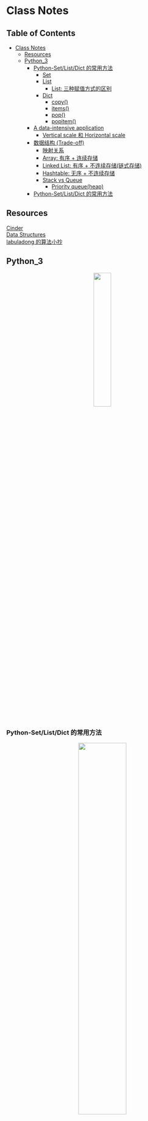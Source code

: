 # Class Notes

## Table of Contents

- [Class Notes](#class-notes)
  - [Resources](#resources)
  - [Python_3](#python_3)
    - [Python-Set/List/Dict 的常用方法](#python-setlistdict-的常用方法)
      - [Set](#Set)
      - [List](#List)
        - [List: 三种赋值方式的区别](#list-三种赋值方式的区别)
      - [Dict](#dict)
        - [copy()](#copy)
        - [items()](#items)
        - [pop()](#pop)
        - [popitem()](#popitem)
    - [A data-intensive application](#a-data-intensive-application)
      - [Vertical scale 和 Horizontal scale](#vertical-scale-和-horizontal-scale)
    - [数据结构 (Trade-off)](#数据结构-trade-off)
      - [映射关系](#映射关系)
      - [Array: 有序 + 连续存储](#array-有序--连续存储)
      - [Linked List: 有序 + 不连续存储(链式存储)](#linked-list-有序--不连续存储链式存储)
      - [Hashtable: 无序 + 不连续存储](#hashtable-无序--不连续存储)
      - [Stack vs Queue](#stack-vs-queue)
        - [Priority queue(heap)](#priority-queueheap)
    - [Python-Set/List/Dict 的常用方法](#python-setlistdict-的常用方法)

## Resources

[Cinder](https://github.com/facebookincubator/cinder)<br>
[Data Structures](https://sp23.datastructur.es/)<br>
[labuladong 的算法小抄](https://labuladong.github.io/algo/di-ling-zh-bfe1b/xue-xi-sua-01220/)

## Python_3

<p align='center'><img src='../image/python.png' width='30%' height='30%' /></p>

### Python-Set/List/Dict 的常用方法

<p align='center'><img src='../image/python(set:list:dict)_method.png' width='50%' height='50%' /></p>

#### Set

- 唯一、无序、hashable
  > 检查存在性可直接 <br>
  > a = set() <br>
  > a.add(1) <br>
  > 1 in a

<hr>

#### List

- 有序、不唯一、index
  > a = list() <br>
  > a.append(1) <br>
  > a[0] <br>
  > 即可以通过一个具体的位置信息快速 access 到 value 或其他信息

<hr>

##### List: 三种赋值方式的区别

- b = a<br>
  > 这种方式是将 b 直接指向 a 所引用的对象。这意味着 a 和 b 实际上指向的是同一个对象，因此对 b 的任何修改都会反映在 a 上，反之亦然<br>
  > 在以下这个例子中: 使用 b = a，**_修改 b 导致 a 也发生了变化_**

```python
import copy
# 示例数据结构
a = [1, [2, 3], 4]
# 直接赋值
b = a
b[0] = 10
print("After 'b = a':", a)  # 输出: [10, [2, 3], 4]
```

<br>

- b = copy(a)<br>
  > 这种方式使用 copy 模块的浅复制（shallow copy）。它创建了一个新对象，然后尽可能地将原对象中的内容复制到新对象中；<br>
  > 对于复杂的对象（如包含其他对象的列表），浅复制只复制最外层的容器，容器内部的元素仍然是原始对象的引用。这意味着修改这些内部元素会影响原始对象；<br>
  > 在以下这个例子中: 使用 b = copy(a)（浅复制），**_修改 b 中的内嵌列表会影响 a 中对应的列表_**

```python
# 浅复制
a = [1, [2, 3], 4]
b = copy.copy(a)
b[1][0] = 20
print("After 'b = copy(a)':", a)  # 输出: [1, [20, 3], 4]
```

<br>

- b = deepcopy(a)
  > 这种方式使用 copy 模块的深复制（deep copy）。深复制创建了一个完全独立的新对象，包括其内部嵌套的所有对象。这意味着原始对象和副本之间不会相互影响；<br>
  > 在以下这个例子中: 使用 b = deepcopy(a)（深复制），**_a 和 b 完全独立，对 b 的任何修改都不会影响 a_**

```python
# 深复制
a = [1, [2, 3], 4]
b = copy.deepcopy(a)
b[1][0] = 30
print("After 'b = deepcopy(a)':", a)  # 输出: [1, [2, 3], 4]
```

<hr>

#### Dict

##### copy()

- 仍是 shallow copy，只是 copy 了 key 和 value 的值，对于 mutable 的 object 来说，它的值就是地址，即地址相同

##### items()

- 用于返回字典中的键值对

##### pop()

- 用于移除字典中指定的元素

##### popitem()

- 用于移除并返回字典中的一个键值对
- 与 pop()的区别：
  > popitem()不需要键作为参数，它移除并返回最后一个插入的键值对（在 Python 3.7 及更高版本中）；<br>
  > pop()需要指定要移除的键，并且可以返回该键对应的值。如果键不存在，可以设置默认返回值，否则会引发 KeyError；<br>
  > popitem()通常用于实现类似堆栈或队列的数据结构，其中元素的添加和移除顺序很重要；<br>
  > pop()则更适用于当你知道要移除哪个键时的情景

<hr>

### A data-intensive application

```mermaid
flowchart TB
    A[A data-intensive application] -->|To work correctly even in the face of adversity| B[Reliability]
    A -->|Reasonable ways of dealing with growth| C[Scalability]
    A -->|Be able to work on it productively| D[Maintainability]
```

#### Vertical scale 和 Horizontal scale

|                                   Vertical scale                                    |                 Horizontal scale                 |
| :---------------------------------------------------------------------------------: | :----------------------------------------------: |
| **_Adding hardware resources to a single server, such as CPU, memory, disk, etc._** | **_Adding more servers or nodes to the system_** |

`Vertical scale和Horizontal scale是提升系统性能的两种方法. Horizontal scale普遍认为优于Vertical scale, 因为多server可以更好处理负载增加, 采用分布式结构等. 但对于资源有限/重视latency的情况, 可以考虑使用Vertical scale.`

<hr>

### 数据结构 (Trade-off)

#### 映射关系

> DFS -> stack<br>
> BFS -> queue

#### Array: 有序 + 连续存储

_优势: 快速直接访问任意位置的元素(用 index)_<br>
_劣势: 插入和删除元素时效率低(没有指针, 要先移动元素)_

```python
# Dynamic -> Length + Type
a = list()
for i in range(10):
    a.append(i) # the length of array a is changed
a[1] = "1" # add a new type to array a

class Test:
    pass

a[2] = Test() # add a new type to array a
print(a)  # [0, '1', <__main__.Test object at 0x7fd6d006c910>, 3, 4, 5, 6, 7, 8, 9]
```

#### Linked List: 有序 + 不连续存储(链式存储)

_优势: 插入和删除元素时效率很高(改变指针方向)_<br>
_劣势: 访问任意位置的元素效率低 (没有 index, 每次都要从头开始找)_<br>

- 二叉树本质上是特殊的 Linked List

`尽管Array和Listed List在访问元素和插入删除各有千秋, 但它们的搜索复杂度都是O(n). 有没有别的数据结构有较低的搜索复杂度?`

> Hashtable

#### Hashtable: 无序 + 不连续存储

_优势: 访问查找和插入删除效率高(哈希函数将键映射到存储位置)_<br>

_劣势: 容易出现 hash collision, 访问查找和插入删除的算法复杂度变成了(O(n)). 解决 hash collision 可以使用 chaining._

#### Stack vs Queue

|          Stack          |          Queue           |
| :---------------------: | :----------------------: |
| **_last in first out_** | **_first in first out_** |

##### Priority queue(heap)

```python
import heapq

min_heap = []
heapq.heappush(min_heap, 5)
heapq.heappush(min_heap, 3)
heapq.heappush(min_heap, 7)
heapq.heappush(min_heap, 1)
min_element = heapq.heappop(min_heap)
print("Min heap elements:", min_heap)  # Min heap elements: [3, 5, 7]
print("Min element:", min_element)  # Min element: 1
```
